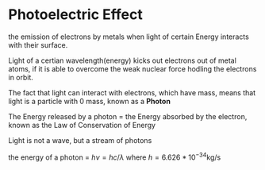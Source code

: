 # Photoelectric Effect
the emission of electrons by metals when light of certain Energy interacts with their surface.

Light of a certian wavelength(energy) kicks out electrons out of metal atoms, if it is able to overcome the weak nuclear force hodling the electrons in orbit. 

The fact that light can interact with electrons, which have mass, means that light is a particle with 0 mass, known as a **Photon**

The Energy released by a photon = the Energy absorbed by the electron, known as the Law of Conservation of Energy

Light is not a wave, but a stream of photons

the energy of a photon = $h\nu = hc/\lambda$ 
where $h = 6.626*10^{-34}$kg/s
